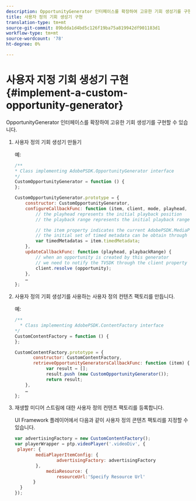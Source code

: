 ```yaml
---
description: OpportunityGenerator 인터페이스를 확장하여 고유한 기회 생성기를 구현할 수 있습니다.
title: 사용자 정의 기회 생성기 구현
translation-type: tm+mt
source-git-commit: 89bdda1d4bd5c126f19ba75a819942df901183d1
workflow-type: tm+mt
source-wordcount: '78'
ht-degree: 0%

---
```



# 사용자 지정 기회 생성기 구현{#implement-a-custom-opportunity-generator}

OpportunityGenerator 인터페이스를 확장하여 고유한 기회 생성기를 구현할 수 있습니다.

1. 사용자 정의 기회 생성기 만들기

   예:

   ```js
   /** 
   * Class implementing AdobePSDK.OpportunityGenerator interface 
   */ 
   CustomOpportunityGenerator = function () { 
   }; 
   
   CustomOpportunityGenerator.prototype = { 
       constructor: CustomOpportunityGenerator, 
       configureCallbackFunc: function (item, client, mode, playhead, playbackRange) {  
           // the playhead represents the initial playback position 
           // the playback range represents the initial playback range 
   
           // the item property indicates the current AdobePSDK.MediaPlayerItem associated with this generator 
           // the initial set of timed metadata can be obtain through the item property 
           var timedMetadatas = item.timedMetadata; 
       }, 
       updateCallbackFunc: function (playhead, playbackRange) { 
           // when an opportunity is created by this generator 
           // we need to notify the TVSDK through the client property 
           client.resolve (opportunity); 
       }, 
       … 
   }; 
   ```

1. 사용자 정의 기회 생성기를 사용하는 사용자 정의 컨텐츠 팩토리를 만듭니다.

   예:

   ```js
   /** 
     * Class implementing AdobePSDK.ContentFactory interface 
   */ 
   CustomContentFactory = function () { 
   }; 
   
   CustomContentFactory.prototype = { 
          constructor: CustomContentFactory, 
          retrieveOpportunityGeneratorsCallbackFunc: function (item) { 
               var result = []; 
               result.push (new CustomOpportunityGenerator()); 
               return result; 
       }, 
       … 
   }; 
   ```

1. 재생할 미디어 스트림에 대한 사용자 정의 컨텐츠 팩토리를 등록합니다.

   UI Framework 플레이어에서 다음과 같이 사용자 정의 콘텐츠 팩토리를 지정할 수 있습니다.

   ```js
   var advertisingFactory = new CustomContentFactory(); 
   var playerWrapper = ptp.videoPlayer('.videoDiv', { 
    player: { 
           mediaPlayerItemConfig: { 
                   advertisingFactory: advertisingFactory 
           }, 
               mediaResource: { 
                   resourceUrl:'Specify Resource Url' 
          } 
     } 
   }); 
   ```

